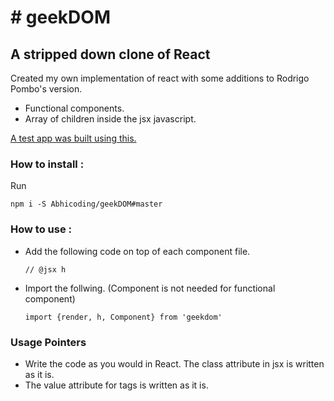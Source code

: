 <h1># geekDOM</h1>
<h2>A stripped down clone of React</h2>

Created my own implementation of react with some additions to Rodrigo Pombo's version.

<ul>
<li>Functional components.</li>
<li> Array of children inside the jsx javascript.</li>
</ul>

<a href="https://github.com/Abhicoding/geekCalc">A test app was built using this.</a>

<h3>How to install :</h3>
<p>
  Run 

  ```npm i -S Abhicoding/geekDOM#master```
</p>
<h3> How to use :</h3>
<ul>
  <li>
  Add the following code 
  on top of each component file.
  
  ```// @jsx h```
  </li>
  <li>
  Import the follwing. (Component is not needed for functional component)
  
```import {render, h, Component} from 'geekdom'```
  </li>
</ul>

<h3>Usage Pointers</h3>
<ul>
  <li>
    Write the code as you would in React. The class attribute in jsx is written as it is.
  </li>
  <li>
    The value attribute for tags is written as it is.
  </li>
</ul>
